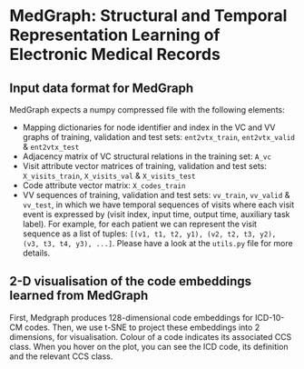 # MedGraph: Structural and Temporal Representation Learning of Electronic Medical Records

Input data format for MedGraph
-

MedGraph expects a numpy compressed file with the following elements:

- Mapping dictionaries for node identifier and index in the VC and VV graphs of training, validation and test sets: `ent2vtx_train`, `ent2vtx_valid` & `ent2vtx_test`
- Adjacency matrix of VC structural relations in the training set: `A_vc`
- Visit attribute vector matrices of training, validation and test sets: `X_visits_train`, `X_visits_val` & `X_visits_test`
- Code attribute vector matrix: `X_codes_train`
- VV sequences of training, validation and test sets: `vv_train`, `vv_valid` & `vv_test`, in which we have temporal sequences of visits where each visit event is expressed by (visit index, input time, output time, auxiliary task label). For example, for each patient we can represent the visit sequence as a list of tuples: `[(v1, t1, t2, y1), (v2, t2, t3, y2), (v3, t3, t4, y3), ...]`. Please have a look at the `utils.py` file for more details.

2-D visualisation of the code embeddings learned from MedGraph
-

First, Medgraph produces 128-dimensional code embeddings for ICD-10-CM codes.
Then, we use t-SNE to project these embeddings into 2 dimensions, for visualisation.
Colour of a code indicates its associated CCS class.
When you hover on the plot, you can see the ICD code, its definition and the relevant CCS class.

